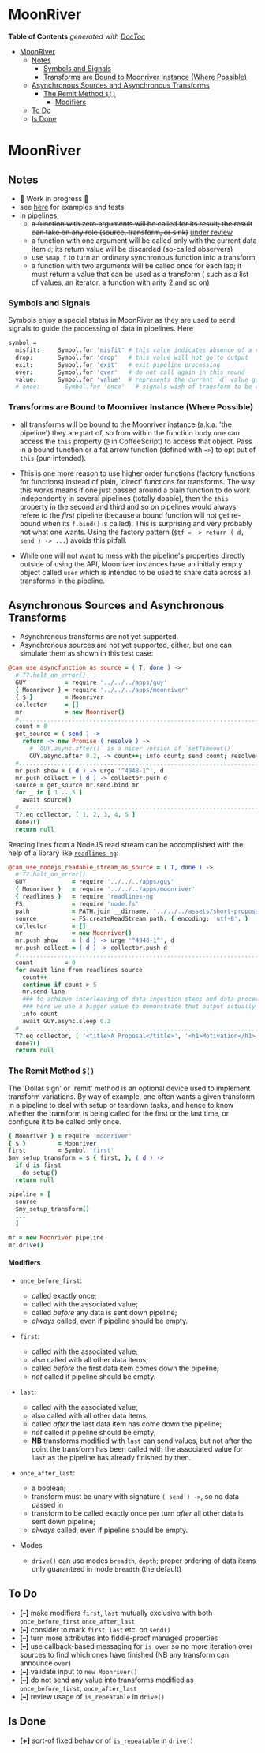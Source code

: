 


# MoonRiver



<!-- START doctoc generated TOC please keep comment here to allow auto update -->
<!-- DON'T EDIT THIS SECTION, INSTEAD RE-RUN doctoc TO UPDATE -->
**Table of Contents**  *generated with [DocToc](https://github.com/thlorenz/doctoc)*

- [MoonRiver](#moonriver)
  - [Notes](#notes)
    - [Symbols and Signals](#symbols-and-signals)
    - [Transforms are Bound to Moonriver Instance (Where Possible)](#transforms-are-bound-to-moonriver-instance-where-possible)
  - [Asynchronous Sources and Asynchronous Transforms](#asynchronous-sources-and-asynchronous-transforms)
    - [The Remit Method `$()`](#the-remit-method-)
      - [Modifiers](#modifiers)
  - [To Do](#to-do)
  - [Is Done](#is-done)

<!-- END doctoc generated TOC please keep comment here to allow auto update -->


# MoonRiver

## Notes

* 🚧 Work in progress 🚧
* see [here](https://github.com/loveencounterflow/hengist/tree/master/dev/moonriver/src) for examples and
  tests
* in pipelines,
  * <del>a function with zero arguments will be called for its result; the result can take on any role (source,
    transform, or sink)</del> <ins>under review</ins>
  * a function with one argument will be called only with the current data item `d`; its return value will
    be discarded (so-called observers)
  * use `$map f` to turn an ordinary synchronous function into a transform
  * a function with two arguments will be called once for each lap; it must return a value that can be used
    as a transform ( such as a list of values, an iterator, a function with arity 2 and so on)

### Symbols and Signals

Symbols enjoy a special status in MoonRiver as they are used to send signals to guide the processing of data
in pipelines. Here


```coffee
symbol =
  misfit:     Symbol.for 'misfit' # this value indicates absence of a value so can use `null`, `undefined`
  drop:       Symbol.for 'drop'   # this value will not go to output
  exit:       Symbol.for 'exit'   # exit pipeline processing
  over:       Symbol.for 'over'   # do not call again in this round
  value:      Symbol.for 'value'  # represents the current `d` value going down the pipeline
  # once:       Symbol.for 'once'   # signals wish of transform to be called only once
```



### Transforms are Bound to Moonriver Instance (Where Possible)

* all transforms will be bound to the Moonriver instance (a.k.a. 'the pipeline') they are part of, so from
  within the function body one can access the `this` property (`@` in CoffeeScript) to access that object.
  Pass in a bound function or a fat arrow function (defined with `=>`) to opt out of `this` (pun intended).

* This is one more reason to use higher order functions (factory functions for functions) instead of plain,
  'direct' functions for transforms. The way this works means if one just passed around a plain function to
  do work independently in several pipelines (totally doable), then the `this` property in the second and
  third and so on pipelines would always refere to the *first* pipeline (because a bound function will not
  get re-bound when its `f.bind()` is called). This is surprising and very probably not what one wants.
  Using the factory pattern (`$tf = -> return ( d, send ) -> ...`) avoids this pitfall.

* While one will not want to mess with the pipeline's properties directly outside of using the API,
  Moonriver instances have an initially empty object called `user` which is intended to be used to share
  data across all transforms in the pipeline.

## Asynchronous Sources and Asynchronous Transforms

* Asynchronous transforms are not yet supported.
* Asynchronous sources are not yet supported, either, but one can simulate them as shown in this test case:

```coffee
@can_use_asyncfunction_as_source = ( T, done ) ->
  # T?.halt_on_error()
  GUY           = require '../../../apps/guy'
  { Moonriver } = require '../../../apps/moonriver'
  { $ }         = Moonriver
  collector     = []
  mr            = new Moonriver()
  #.......................................................................................................
  count = 0
  get_source = ( send ) ->
    return -> new Promise ( resolve ) ->
      # `GUY.async.after()` is a nicer version of `setTimeout()`
      GUY.async.after 0.2, -> count++; info count; send count; resolve()
  #.......................................................................................................
  mr.push show = ( d ) -> urge '^4948-1^', d
  mr.push collect = ( d ) -> collector.push d
  source = get_source mr.send.bind mr
  for _ in [ 1 .. 5 ]
    await source()
  #.........................................................................................................
  T?.eq collector, [ 1, 2, 3, 4, 5 ]
  done?()
  return null
```

Reading lines from a NodeJS read stream can be accomplished with the help of a library like
[`readlines-ng`](https://github.com/iximiuz/readlines-ng/blob/master/index.js):

```coffee
@can_use_nodejs_readable_stream_as_source = ( T, done ) ->
  # T?.halt_on_error()
  GUY             = require '../../../apps/guy'
  { Moonriver }   = require '../../../apps/moonriver'
  { readlines }   = require 'readlines-ng'
  FS              = require 'node:fs'
  path            = PATH.join __dirname, '../../../assets/short-proposal.mkts.md'
  source          = FS.createReadStream path, { encoding: 'utf-8', }
  collector       = []
  mr              = new Moonriver()
  mr.push show    = ( d ) -> urge '^4948-1^', d
  mr.push collect = ( d ) -> collector.push d
  #.......................................................................................................
  count         = 0
  for await line from readlines source
    count++
    continue if count > 5
    mr.send line
    ### to achieve interleaving of data ingestion steps and data processing steps use `sleep 0`; ###
    ### here we use a bigger value to demonstrate that output actually happens in a piecemeal fashion: ###
    info count
    await GUY.async.sleep 0.2
  #.........................................................................................................
  T?.eq collector, [ '<title>A Proposal</title>', '<h1>Motivation</h1>', '<p>It has been suggested to further the cause.</p>', '<p>This is <i>very</i> desirable indeed.</p>', '' ]
  done?()
  return null
```

### The Remit Method `$()`

The 'Dollar sign' or 'remit' method is an optional device used to implement transform variations. By way of
example, one often wants a given transform in a pipeline to deal with setup or teardown tasks, and hence
to know whether the transform is being called for the first or the last time, or configure it to be called
only once.

```coffee
{ Moonriver } = require 'moonriver'
{ $ }         = Moonriver
first         = Symbol 'first'
$my_setup_transform = $ { first, }, ( d ) ->
  if d is first
    do_setup()
  return null

pipeline = [
  source
  $my_setup_transform()
  ...
  ]

mr = new Moonriver pipeline
mr.drive()
```

#### Modifiers

* `once_before_first`:
  * called exactly once;
  * called with the associated value;
  * called *before* any data is sent down pipeline;
  * *always* called, even if pipeline should be empty.
* `first`:
  * called with the associated value;
  * also called with all other data items;
  * called *before* the first data item comes down the pipeline;
  * *not* called if pipeline should be empty.
* `last`:
  * called with the associated value;
  * also called with all other data items;
  * called *after* the last data item has come down the pipeline;
  * *not* called if pipeline should be empty;
  * **NB** transforms modified with `last` can send values, but not after the point the transform has been
    called with the associated value for `last` as the pipeline has already finished by then.
* `once_after_last`:
  * a boolean;
  * transform must be unary with signature `( send ) ->`, so no data passed in
  * transform to be called exactly once per turn *after* all other data is sent down pipeline;
  * *always* called, even if pipeline should be empty.


* Modes
  * `drive()` can use modes `breadth`, `depth`; proper ordering of data items only guaranteed in mode
    `breadth` (the default)

## To Do

* **[–]** make modifiers `first`, `last` mutually exclusive with both `once_before_first` `once_after_last`
* **[–]** consider to mark `first`, `last` etc. on `send()`
* **[–]** turn more attributes into fiddle-proof managed properties
* **[–]** use callback-based messaging for `is_over` so no more iteration over sources to find which ones have
  finished (NB any transform can announce `over`)
* **[–]** validate input to `new Moonriver()`
* **[–]** do not send any value into transforms modified as `once_before_first`, `once_after_last`
* **[–]** review usage of `is_repeatable` in `drive()`

## Is Done

* **[+]** sort-of fixed behavior of `is_repeatable` in `drive()`








